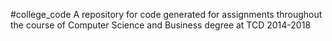 #college_code
A repository for code generated for assignments throughout the course of Computer Science and Business degree at TCD 2014-2018
